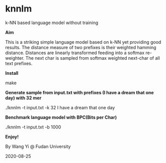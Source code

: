 # knnlm
k-NN based language model without training

**Aim**

This is a striking simple language model based on k-NN yet providing good results. The distance measure of two prefixes is their weighted hamming distance. Distances are linearly transformed feeding into a softmax re-weighter. The next char is sampled from softmax weighted next-char of all text prefixes.

**Install**

make

**Generate sample from input.txt with prefixes (I have a dream that one day) with 32 mer**

./knnlm -t input.txt -k 32 I have a dream that one day

**Benchmark language model with BPC(Bits per Char)**

./knnlm -t input.txt -b 1000

**Enjoy!**

By Wang Yi @ Fudan University

2020-08-25
